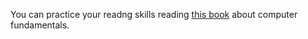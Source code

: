 You can practice your readng skills reading [this book](https://www.researchgate.net/publication/258339295_FUNDAMENTALS_OF_COMPUTER_STUDIES) about computer fundamentals.